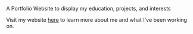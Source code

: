 A Portfolio Website to display my education, projects, and interests

Visit my website [here](https://armanmoztar.github.io/) to learn more about me and what I've been working on.
